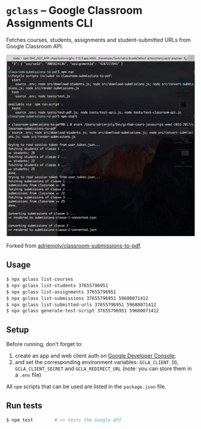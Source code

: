 # `gclass` – Google Classroom Assignments CLI

Fetches courses, students, assignments and student-submitted URLs from Google Classroom API.

![](./docs/1-download-classroom-submissions.png)

Forked from [adrienjoly/classroom-submissions-to-pdf](https://github.com/adrienjoly/classroom-submissions-to-pdf).

## Usage

```sh
$ npx gclass list-courses
$ npx gclass list-students 37655796951 
$ npx gclass list-assignments 37655796951
$ npx gclass list-submissions 37655796951 59680071412
$ npx gclass list-submitted-urls 37655796951 59680071412
$ npx gclass generate-test-script 37655796951 59680071412
```

## Setup

Before running, don't forget to:

1. create an app and web client auth on [Google Developer Console](https://console.developers.google.com/);   
2. and set the corresponding environment variables: `GCLA_CLIENT_ID`, `GCLA_CLIENT_SECRET` and `GCLA_REDIRECT_URL` (note: you can store them in a `.env` file)

All `npm` scripts that can be used are listed in the `package.json` file.

## Run tests

```sh
$ npm test        # => tests the Google API
```
